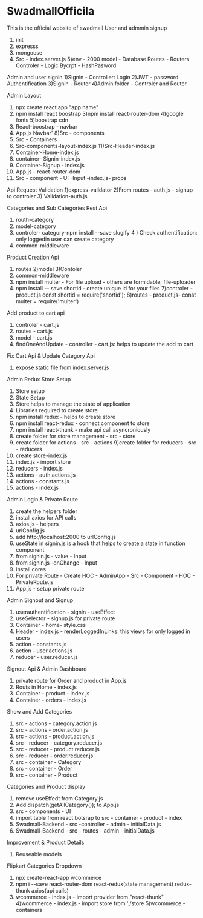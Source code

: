 # SwadmallOfficila
This is the official website of swadmall
User and admmin signup

1) init
2) expresss
3) mongoose
4) Src - index.server.js
5)env - 2000
model - Database
Routes - Routers
Controler - Logic
Bycrpt - HashPasword


Admin and user signin
1)Signin - Controller: Login
2)JWT -  password Authentification
3)SIgnin - Router
4)Admin folder - Controler and Router

Admin Layout
1) npx create react app "app name"
2) npm install react boostrap
3)npm install react-router-dom
4)google fonts
5)boostrap cdn
6) React-boostrap - navbar
7) App.js Navbar'
8)Src - components
9) Src - Containers
10) Src-components-layout-index.js
11)Src-Header-index.js
12) Container-Home-index.js
13) container- Signin-index.js
14) Container-Signup - index.js
15) App.js - react-router-dom
16) Src - component - UI -Input -index.js- props

Api Request Validation
1)express-validator
2)From routes - auth.js - signup to controler
3) Validation-auth.js

Categories and Sub Categories Rest Api

1) routh-category
2) model-category
3) controler- category-npm install --save slugify
4 ) Check authentification: only loggedin user can create category
5) common-middleware

Product Creation Api
1) routes
2)model
3)Contoler
4) common-middleware
5) npm install multer - For file upload - others are formidable, file-uploader
6) npm install -- save shortid - create unique id for your files
7)controler - product.js const shortid = require('shortid');
8)routes - product.js- const multer  = require('multer')

Add product to cart api
1) controler - cart.js
2) routes - cart.js
3) model - cart.js
4) findOneAndUpdate - controller - cart.js: helps to update the add to cart 

Fix Cart Api & Update Category Api
1) expose static file from index.server.js

 Admin Redux Store Setup
 1) Store setup
 2) State Setup
 3) Store helps to manage the state of application
 4) Libraries required to create store
 5) npm install redux - helps to create store
 5) npm install react-redux - connect component to store
 6) npm install react-thunk - make api call asyncroniously
 7) create folder for store management - src - store
 8) create folder for actions - src - actions
 9)create folder for reducers - src - reducers
 10) create store-index.js
 11) index.js - import store
 12) reducers - index.js
13) actions - auth.actions.js
14) actions - constants.js
15) actions - index.js

Admin Login & Private Route
1) create the helpers folder
2) install axios for API calls
3) axios.js - helpers
4) urlConfig.js
5) add http://localhost:2000 to urlConfig.js
6) useState in signin.js is a hook that helps to create a state in function component
7) from signin.js - value - Input 
8) from signin.js -onChange - Input
9) install cores
10) For private Route - Create HOC - AdminApp - Src - Component - HOC - PrivateRoute.js
11) App.js - setup private route

Admin Signout and Signup
1) userauthentification - signin - useEffect
2) useSelector - signup.js for private route
3) Container - home- style.css
4) Header - index.js - renderLoggedInLinks: this views for only logged in users
5) action - constants.js
6) action - user.actions.js
7) reducer - user.reducer.js

Signout Api & Admin Dashboard
1) private route for Order and product in App.js
2) Routs in Home - index.js
3) Container - product - index.js
4) Container - orders - index.js

Show and Add Categories
1) src - actions - category.action.js
2) src - actions - order.action.js
3) src - actions - product.action.js
4) src - reducer - category.reducer.js
5) src - reducer - product.reducer.js
6) src - reducer - order.reducer.js
7) src - container - Category
8) src - container - Order
9) src - container - Product

 Categories and Product display
 1) remove useEffedt from Category.js
 2) Add dispatch(getAllCategory()); to App.js
 3) src  - components - UI
 4) import table from react botsrap to src - container - product - index
 5) Swadmall-Backend - src -controller - admin - initialData.js
 6) Swadmall-Backend - src - routes - admin - initialData.js

 Improvement & Product Details
 1) Reuseable models

Flipkart Categories Dropdown
1) npx create-react-app wcommerce
2) npm i --save react-router-dom react-redux(state management) redux-thunk axios(api calls)
3) wcommerce - index.js - import provider from "react-thunk"
4)wcommerce - index.js - import store from './store
5)wcommerce - containers
